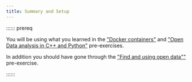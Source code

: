```yaml
---
title: Summary and Setup
---
```


:::::: prereq

You will be using what you learned in the ["Docker containers"](https://cms-opendata-workshop.github.io/workshop2024-lesson-docker/instructor/index.html) and ["Open Data analysis in C++ and Python"](https://cms-opendata-workshop.github.io/workshop2024-lesson-cpp-root-python/instructor/index.html) pre-exercises.

In addition you should have gone through the ["Find and using open data""](https://cms-opendata-workshop.github.io/workshop2024-lesson-dataset-scouting/instructor/index.html) pre-exercise.

::::::




